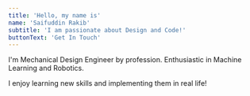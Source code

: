 ```yaml
---
title: 'Hello, my name is'
name: 'Saifuddin Rakib'
subtitle: 'I am passionate about Design and Code!'
buttonText: 'Get In Touch'
---
```


I'm Mechanical Design Engineer by profession. Enthusiastic in Machine Learning and Robotics.

I enjoy learning new skills and implementing them in real life!
